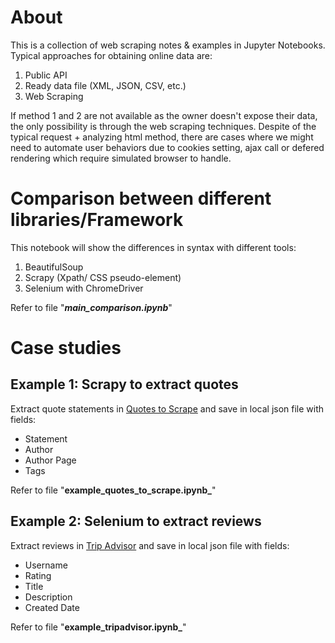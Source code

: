 # About
This is a collection of web scraping notes & examples in Jupyter Notebooks. Typical approaches for obtaining online data are:
1. Public API
2. Ready data file (XML, JSON, CSV, etc.)
3. Web Scraping

If method 1 and 2 are not available as the owner doesn't expose their data, the only possibility is through the web scraping techniques. Despite of the typical request + analyzing html method, there are cases where we might need to automate user behaviors due to cookies setting, ajax call or defered rendering which require simulated browser to handle.

# Comparison between different libraries/Framework
This notebook will show the differences in syntax with different tools:
1. BeautifulSoup
2. Scrapy (Xpath/ CSS pseudo-element)
3. Selenium with ChromeDriver

Refer to file "**_main_comparison.ipynb_**"

# Case studies
## Example 1: Scrapy to extract quotes
Extract quote statements in [Quotes to Scrape](http://quotes.toscrape.com) and save in local json file with fields:
* Statement 
* Author
* Author Page
* Tags

Refer to file "**example_quotes_to_scrape.ipynb_**"

## Example 2: Selenium to extract reviews
Extract reviews in [Trip Advisor](https://www.tripadvisor.com.sg/) and save in local json file with fields:
* Username 
* Rating
* Title
* Description
* Created Date

Refer to file "**example_tripadvisor.ipynb_**"
